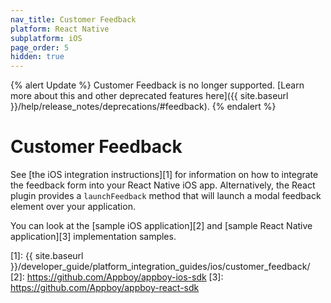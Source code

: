 ```yaml
---
nav_title: Customer Feedback
platform: React Native
subplatform: iOS
page_order: 5
hidden: true
---
```


{% alert Update %}
Customer Feedback is no longer supported. [Learn more about this and other deprecated features here]({{ site.baseurl }}/help/release_notes/deprecations/#feedback).
{% endalert %}

# Customer Feedback

See [the iOS integration instructions][1] for information on how to integrate the feedback form into your React Native iOS app. Alternatively, the React plugin provides a `launchFeedback` method that will launch a modal feedback element over your application.

You can look at the [sample iOS application][2]  and [sample React Native application][3]  implementation samples.

[1]: {{ site.baseurl }}/developer_guide/platform_integration_guides/ios/customer_feedback/
[2]: https://github.com/Appboy/appboy-ios-sdk
[3]: https://github.com/Appboy/appboy-react-sdk
